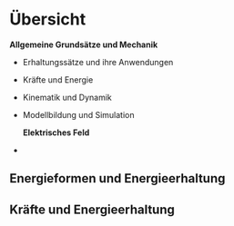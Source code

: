 # Übersicht

__Allgemeine Grundsätze und Mechanik__

- Erhaltungssätze und ihre Anwendungen
- Kräfte und Energie
- Kinematik und Dynamik
- Modellbildung und Simulation

  __Elektrisches Feld__
- 

## Energieformen und Energieerhaltung

## Kräfte und Energieerhaltung